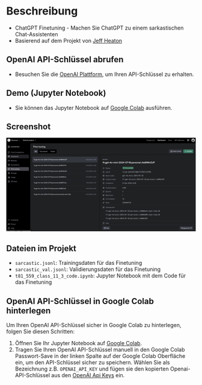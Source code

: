 # Beschreibung
- ChatGPT Finetuning - Machen Sie ChatGPT zu einem sarkastischen Chat-Assistenten
- Basierend auf dem Projekt von [Jeff Heaton](https://github.com/jeffheaton/app_generative_ai)

## OpenAI API-Schlüssel abrufen
- Besuchen Sie die [OpenAI Plattform](https://platform.openai.com/settings/organization/billing/overview), um Ihren API-Schlüssel zu erhalten.

## Demo (Jupyter Notebook)
- Sie können das Jupyter Notebook auf [Google Colab](https://colab.research.google.com/) ausführen.

## Screenshot
![ChatGPT Finetuning](finetune.png?raw=true "ChatGPT Finetuning")

## Dateien im Projekt
- `sarcastic.jsonl`: Trainingsdaten für das Finetuning
- `sarcastic_val.jsonl`: Validierungsdaten für das Finetuning
- `t81_559_class_11_3_code.ipynb`: Jupyter Notebook mit dem Code für das Finetuning

## OpenAI API-Schlüssel in Google Colab hinterlegen
Um Ihren OpenAI API-Schlüssel sicher in Google Colab zu hinterlegen, folgen Sie diesen Schritten:

1. Öffnen Sie Ihr Jupyter Notebook auf [Google Colab](https://colab.research.google.com/).
2. Tragen Sie Ihren OpenAI API-Schlüssel manuell in den Google Colab Passwort-Save in der linken Spalte auf der Google Colab Oberfläche ein, um den API-Schlüssel sicher zu speichern.
Wählen Sie als Bezeichnung z.B. `OPENAI_API_KEY` und fügen sie den kopierten Openai-API-Schlüssel aus den [OpenAI Api Keys](https://platform.openai.com/settings/organization/api-keys) ein.
